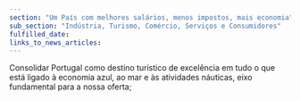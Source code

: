 ```yaml
---
section: "Um País com melhores salários, menos impostos, mais economia"
sub_section: "Indústria, Turismo, Comércio, Serviços e Consumidores"
fulfilled_date:
links_to_news_articles:
---
```


Consolidar Portugal como destino turístico de excelência em tudo o que está ligado à economia azul, ao mar e às atividades náuticas, eixo fundamental para a nossa oferta;